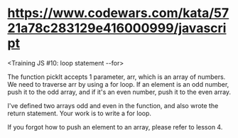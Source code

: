 # https://www.codewars.com/kata/5721a78c283129e416000999/javascript

<Training JS #10: loop statement --for>

The function pickIt accepts 1 parameter, arr, which is an array of numbers. We need to traverse arr by using a for loop. If an element is an odd number, push it to the odd array, and if it's an even number, push it to the even array.

I've defined two arrays odd and even in the function, and also wrote the return statement. Your work is to write a for loop.

If you forgot how to push an element to an array, please refer to lesson 4.